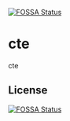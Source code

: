[![FOSSA Status](https://app.fossa.io/api/projects/git%2Bgithub.com%2Fjhorel%2Fcte.svg?type=shield)](https://app.fossa.io/projects/git%2Bgithub.com%2Fjhorel%2Fcte?ref=badge_shield)

cte
===

cte

## License
[![FOSSA Status](https://app.fossa.io/api/projects/git%2Bgithub.com%2Fjhorel%2Fcte.svg?type=large)](https://app.fossa.io/projects/git%2Bgithub.com%2Fjhorel%2Fcte?ref=badge_large)